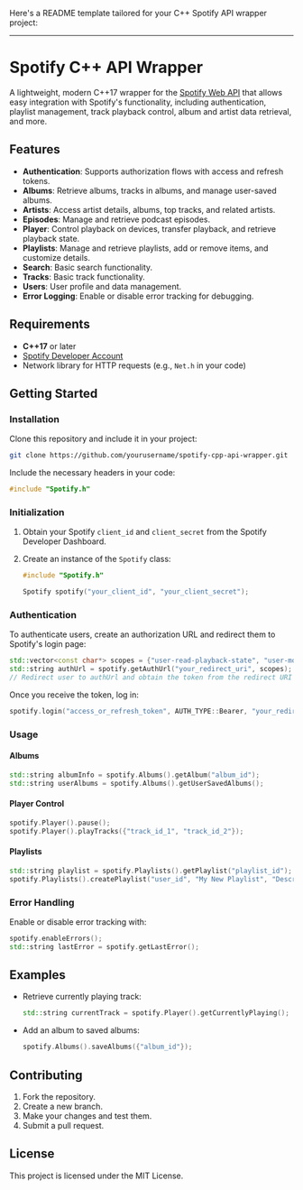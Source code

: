 Here's a README template tailored for your C++ Spotify API wrapper project:

---

# Spotify C++ API Wrapper

A lightweight, modern C++17 wrapper for the [Spotify Web API](https://developer.spotify.com/documentation/web-api/) that allows easy integration with Spotify's functionality, including authentication, playlist management, track playback control, album and artist data retrieval, and more.

## Features

- **Authentication**: Supports authorization flows with access and refresh tokens.
- **Albums**: Retrieve albums, tracks in albums, and manage user-saved albums.
- **Artists**: Access artist details, albums, top tracks, and related artists.
- **Episodes**: Manage and retrieve podcast episodes.
- **Player**: Control playback on devices, transfer playback, and retrieve playback state.
- **Playlists**: Manage and retrieve playlists, add or remove items, and customize details.
- **Search**: Basic search functionality.
- **Tracks**: Basic track functionality.
- **Users**: User profile and data management.
- **Error Logging**: Enable or disable error tracking for debugging.

## Requirements

- **C++17** or later
- [Spotify Developer Account](https://developer.spotify.com/dashboard/applications)
- Network library for HTTP requests (e.g., `Net.h` in your code)

## Getting Started

### Installation

Clone this repository and include it in your project:

```bash
git clone https://github.com/yourusername/spotify-cpp-api-wrapper.git
```

Include the necessary headers in your code:

```cpp
#include "Spotify.h"
```

### Initialization

1. Obtain your Spotify `client_id` and `client_secret` from the Spotify Developer Dashboard.
2. Create an instance of the `Spotify` class:

   ```cpp
   #include "Spotify.h"

   Spotify spotify("your_client_id", "your_client_secret");
   ```

### Authentication

To authenticate users, create an authorization URL and redirect them to Spotify's login page:

```cpp
std::vector<const char*> scopes = {"user-read-playback-state", "user-modify-playback-state"};
std::string authUrl = spotify.getAuthUrl("your_redirect_uri", scopes);
// Redirect user to authUrl and obtain the token from the redirect URI
```

Once you receive the token, log in:

```cpp
spotify.login("access_or_refresh_token", AUTH_TYPE::Bearer, "your_redirect_uri");
```

### Usage

#### Albums

```cpp
std::string albumInfo = spotify.Albums().getAlbum("album_id");
std::string userAlbums = spotify.Albums().getUserSavedAlbums();
```

#### Player Control

```cpp
spotify.Player().pause();
spotify.Player().playTracks({"track_id_1", "track_id_2"});
```

#### Playlists

```cpp
std::string playlist = spotify.Playlists().getPlaylist("playlist_id");
spotify.Playlists().createPlaylist("user_id", "My New Playlist", "Description here", true);
```

### Error Handling

Enable or disable error tracking with:

```cpp
spotify.enableErrors();
std::string lastError = spotify.getLastError();
```

## Examples

- Retrieve currently playing track:

  ```cpp
  std::string currentTrack = spotify.Player().getCurrentlyPlaying();
  ```

- Add an album to saved albums:

  ```cpp
  spotify.Albums().saveAlbums({"album_id"});
  ```

## Contributing

1. Fork the repository.
2. Create a new branch.
3. Make your changes and test them.
4. Submit a pull request.

## License

This project is licensed under the MIT License.
